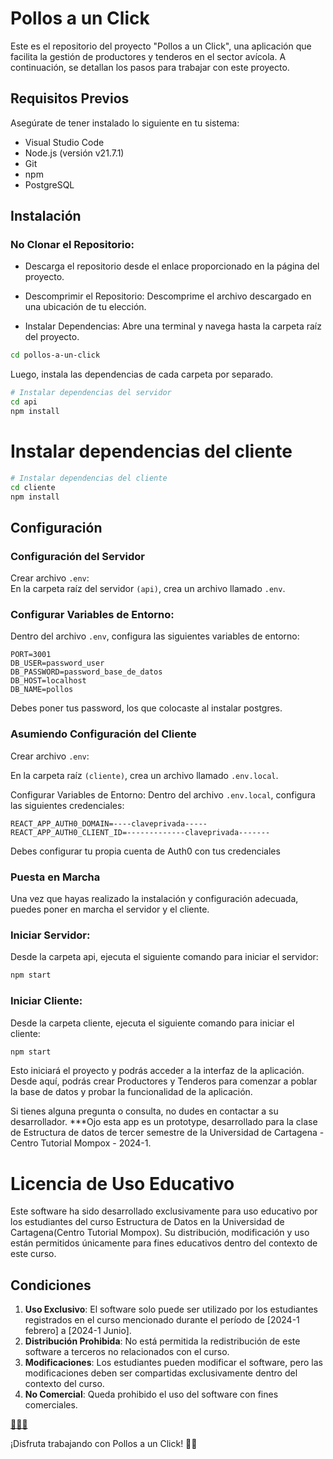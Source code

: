# Pollos a un Click
Este es el repositorio del proyecto "Pollos a un Click", una aplicación que facilita la gestión de productores y tenderos en el sector avícola. A continuación, se detallan los pasos para trabajar con este proyecto.

## Requisitos Previos
Asegúrate de tener instalado lo siguiente en tu sistema:

- Visual Studio Code
- Node.js (versión v21.7.1)
- Git
- npm
- PostgreSQL

## Instalación

### No Clonar el Repositorio:

- Descarga el repositorio desde el enlace proporcionado en la página del proyecto.

- Descomprimir el Repositorio:
Descomprime el archivo descargado en una ubicación de tu elección.

- Instalar Dependencias:
Abre una terminal y navega hasta la carpeta raíz del proyecto.

```bash
cd pollos-a-un-click
```
Luego, instala las dependencias de cada carpeta por separado.

```bash
# Instalar dependencias del servidor
cd api
npm install
```

# Instalar dependencias del cliente

```bash
# Instalar dependencias del cliente
cd cliente
npm install
```

## Configuración
### Configuración del Servidor

Crear archivo `.env`:  
En la carpeta raíz del servidor `(api)`, crea un archivo llamado `.env`.

### Configurar Variables de Entorno:  

Dentro del archivo `.env`, configura las siguientes variables de entorno:

```plaintext
PORT=3001
DB_USER=password_user
DB_PASSWORD=password_base_de_datos
DB_HOST=localhost
DB_NAME=pollos
```
Debes poner tus password, los que colocaste al instalar postgres.  

### Asumiendo Configuración del Cliente  

Crear archivo `.env`:  

En la carpeta raíz `(cliente)`, crea un archivo llamado `.env.local`.

Configurar Variables de Entorno:
Dentro del archivo `.env.local`, configura las siguientes credenciales:

```plaintext
REACT_APP_AUTH0_DOMAIN=----claveprivada-----
REACT_APP_AUTH0_CLIENT_ID=-------------claveprivada-------
```
Debes configurar tu propia cuenta de Auth0 con tus credenciales

### Puesta en Marcha
Una vez que hayas realizado la instalación y configuración adecuada, puedes poner en marcha el servidor y el cliente.

### Iniciar Servidor:
Desde la carpeta api, ejecuta el siguiente comando para iniciar el servidor:

```bash
npm start
```

### Iniciar Cliente:  
Desde la carpeta cliente, ejecuta el siguiente comando para iniciar el cliente:

```bash
npm start
```

Esto iniciará el proyecto y podrás acceder a la interfaz de la aplicación. Desde aquí, podrás crear Productores y Tenderos para comenzar a poblar la base de datos y probar la funcionalidad de la aplicación.

Si tienes alguna pregunta o consulta, no dudes en contactar a su desarrollador. 
***Ojo esta app es un prototype, desarrollado para la clase de Estructura de datos de tercer semestre de la Universidad de Cartagena - Centro Tutorial Mompox - 2024-1.


# Licencia de Uso Educativo

Este software ha sido desarrollado exclusivamente para uso educativo por los estudiantes del curso Estructura de Datos en la Universidad de Cartagena(Centro Tutorial Mompox). Su distribución, modificación y uso están permitidos únicamente para fines educativos dentro del contexto de este curso.

## Condiciones

1. **Uso Exclusivo**: El software solo puede ser utilizado por los estudiantes registrados en el curso mencionado durante el período de [2024-1 febrero] a [2024-1 Junio].
2. **Distribución Prohibida**: No está permitida la redistribución de este software a terceros no relacionados con el curso.
3. **Modificaciones**: Los estudiantes pueden modificar el software, pero las modificaciones deben ser compartidas exclusivamente dentro del contexto del curso.
4. **No Comercial**: Queda prohibido el uso del software con fines comerciales.

[🚀👩‍🚀](programador5781@gmail.com)

¡Disfruta trabajando con Pollos a un Click! 🐔🚀

